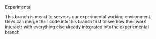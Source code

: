 Experimental


This branch is meant to serve as our experimental working environment. Devs can merge their code into this branch first to see how their work interacts with everything else already integrated into the experiemental branch
